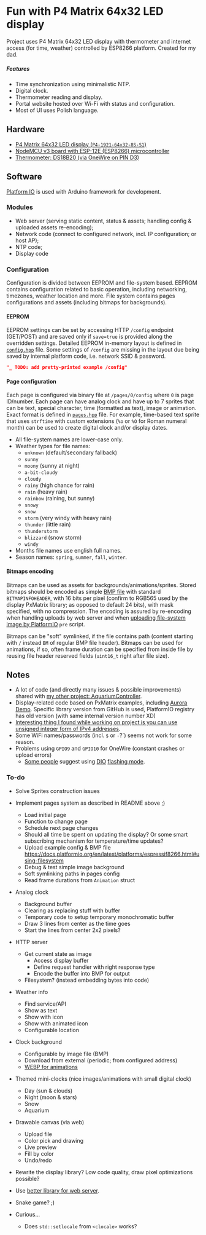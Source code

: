 
# Fun with P4 Matrix 64x32 LED display

Project uses P4 Matrix 64x32 LED display with thermometer and internet access (for time, weather) controlled by ESP8266 platform. Created for my dad.

<!-- TODO: image or two -->

##### Features

+ Time synchronization using minimalistic NTP.
+ Digital clock.
+ Thermometer reading and display.
+ Portal website hosted over Wi-Fi with status and configuration.
+ Most of UI uses Polish language.





## Hardware

+ [P4 Matrix 64x32 LED display (`P4-1921-64x32-8S-S1`)](https://vi.aliexpress.com/item/1005005293054289.html)
+ [NodeMCU v3 board with ESP-12E (ESP8266) microcontroller](https://mischianti.org/2022/02/09/nodemcu-v3-high-resolution-pinout-and-specs/)
+ [Thermometer: DS18B20 (via OneWire on PIN D3)](https://www.analog.com/media/en/technical-documentation/data-sheets/DS18B20.pdf)





## Software

[Platform IO](https://platformio.org/platformio-ide) is used with Arduino framework for development.


### Modules

* Web server (serving static content, status & assets; handling config & uploaded assets re-encoding);
* Network code (connect to configured network, incl. IP configuration; or host AP);
* NTP code;
* Display code

### 
<!-- TODO: ... -->

### Configuration

Configuration is divided between EEPROM and file-system based. EEPROM contains configuration related to basic operation, including networking, timezones, weather location and more. File system contains pages configurations and assets (including bitmaps for backgrounds).

#### EEPROM

EEPROM settings can be set by accessing HTTP `/config` endpoint (GET/POST) and are saved only if `save=true` is provided along the overridden settings. Detailed EEPROM in-memory layout is defined in [`config.hpp`](src/config.hpp) file. Some settings of `/config` are missing in the layout due being saved by internal platform code, i.e. network SSID & password.

```json
"_ TODO: add pretty-printed example /config"
```

#### Page configuration

Each page is configured via binary file at `/pages/0/config` where `0` is page ID/number. Each page can have analog clock and have up to 7 sprites that can be text,  special character, time (formatted as text), image or animation. Exact format is defined in [`pages.hpp`](src/pages.hpp) file. For example, time-based text sprite that uses `strftime` with custom extensions (`%o` or `%O` for Roman numeral month) can be used to create digital clock and/or display dates.

+ All file-system names are lower-case only.
+ Weather types for file names:
	+ `unknown` (default/secondary fallback)
	+ `sunny`
	+ `moony` (sunny at night)
	+ `a-bit-cloudy`
	+ `cloudy`
	+ `rainy` (high chance for rain)
	+ `rain` (heavy rain)
	+ `rainbow` (raining, but sunny)
	+ `snowy`
	+ `snow`
	+ `storm` (very windy with heavy rain)
	+ `thunder` (little rain)
	+ `thunderstorm`
	+ `blizzard` (snow storm)
	+ `windy`
+ Months file names use english full names.
+ Season names: `spring`, `summer`, `fall`, `winter`.

#### Bitmaps encoding

Bitmaps can be used as assets for backgrounds/animations/sprites. Stored bitmaps should be encoded as simple [BMP file](https://en.wikipedia.org/wiki/BMP_file_format) with standard `BITMAPINFOHEADER`, with 16 bits per pixel (confirm to RGB565 used by the display PxMatrix library; as opposed to default 24 bits), with mask specified, with no compression. The encoding is assured by re-encoding when handling uploads by web server and when [uploading file-system image by PlatformIO](https://docs.platformio.org/en/latest/platforms/espressif8266.html#using-filesystem) `pre` script.

Bitmaps can be "soft" symlinked, if the file contains path (content starting with `/` instead `BM` of regular BMP file header). Bitmaps can be used for animations, if so, often frame duration can be specified from inside file by reusing file header reserved fields (`uint16_t` right after file size).





## Notes

+ A lot of code (and directly many issues & possible improvements) shared with [my other project: AquariumController](https://github.com/AgainPsychoX/AquariumController). 
+ Display-related code based on PxMatrix examples, including [Aurora Demo](https://github.com/2dom/PxMatrix/blob/0c7c63c0248321a31dedcefcdaebc87df4624141/examples/Aurora_Demo/Aurora_Demo.ino). Specific library version from GitHub is used, PlatformIO registry has old version (with same internal version number XD)
+ [Interesting thing I found while working on project is you can use unsigned integer form of IPv4 addresses](https://www.browserling.com/tools/ip-to-dec).
+ Some WiFi names/passwords (incl. `$` or `-`?`) seems not work for some reason.
+ Problems using `GPIO9` and `GPIO10` for OneWire (constant crashes or upload errors)
	+ [Some people](https://www.letscontrolit.com/forum/viewtopic.php?t=1462) suggest using [DIO](https://hackaday.com/2017/10/01/trouble-flashing-your-esp8266-meet-dio-and-qio/) [flashing mode](https://docs.platformio.org/en/stable/platforms/espressif8266.html#flash-mode).



### To-do

+ Solve Sprites construction issues

+ Implement pages system as described in README above ;)
	+ Load initial page
	+ Function to change page
	+ Schedule next page changes
	+ Should all time be spent on updating the display? Or some smart subscribing mechanism for temperature/time updates?
	+ Upload example config & BMP file https://docs.platformio.org/en/latest/platforms/espressif8266.html#using-filesystem
	+ Debug & test simple image background
	+ Soft symlinking paths in pages config
	+ Read frame durations from `Animation` struct
+ Analog clock
	- Background buffer
	- Clearing as replacing stuff with buffer
	- Temporary code to setup temporary monochromatic buffer
	- Draw 3 lines from center as the time goes
	- Start the lines from center 2x2 pixels?
+ HTTP server
	+ Get current state as image
		- Access display buffer
		- Define request handler with right response type
		- Encode the buffer into BMP for output
	+ Filesystem? (instead embedding bytes into code)
+ Weather info
	+ Find service/API
	+ Show as text
	+ Show with icon
	+ Show with animated icon
	+ Configurable location
+ Clock background
	+ Configurable by image file (BMP)
	+ Download from external (periodic; from configured address)
	+ [WEBP for animations](https://discuss.tidbyt.com/t/gif-vs-webp/694/3) 
+ Themed mini-clocks (nice images/animations with small digital clock)
	+ Day (sun & clouds)
	+ Night (moon & stars)
	+ Snow
	+ Aquarium
+ Drawable canvas (via web)
	+ Upload file
	+ Color pick and drawing
	+ Live preview
	+ Fill by color
	+ Undo/redo
+ Rewrite the display library? Low code quality, draw pixel optimizations possible?
+ Use [better library for web server](https://github.com/me-no-dev/ESPAsyncWebServer).
+ Snake game? ;)
+ Curious...
	+ Does `std::setlocale` from `<clocale>` works?
